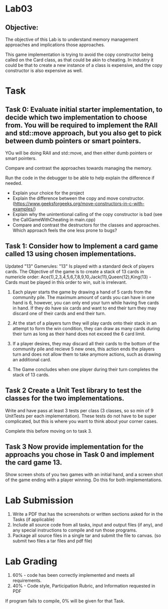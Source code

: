 # Lab03

## Objective:
The objective of this Lab is to understand memory management approaches and implications those approaches.

This game implementation is trying to avoid the copy constructor being called on the Card class, as that could be akin to cheating.   In industry it could be that to create a new instance of a class is expensive, and the copy constructor is also expensive as well.

# Task

## Task 0: Evaluate initial starter implementation, to decide which two implementation to choose from.  You will be required to implement the RAII and std::move approach, but you also get to pick between dumb pointers or smart pointers.

YOu will be doing RAII and std::move, and then either dumb pointers or smart pointers.   

Compare and contrast the approaches towards managing the memory.

Run the code in the debugger to be able to help explain the difference if needed.

* Explain your choice for the project
*	Explain the difference between the copy and move constructor. (https://www.geeksforgeeks.org/move-constructors-in-c-with-examples/)
*	Explain why the unintentional calling of the copy constructor is bad (see the CallGameWithCheating in main.cpp)
*	Compare and contrast the destructors for the classes and approaches.  Which approach feels the one less prone to bugs?


## Task 1:  Consider how to Implement a card game called 13 using chosen implementations.
Updated "13" Gamerules:
"13" Is played with a standard deck of players cards.
The Objective of the game is to create a stack of 13 cards in numericle order:
Ace(1),2,3,4,5,6,7,8,9,10,Jack(11),Queen(12),King(13) - Cards must be played in this order to win, suit is irrelevant.

1. Each player starts the game by drawing a hand of 5 cards from the community pile. The maximum amount of cards
you can have in one hand is 6, however, you can only end your turn while having five cards in hand. If they do
have six cards and want to end their turn they may discard one of their cards and end their turn.

2. At the start of a players turn they will play cards onto their stack in an attempt to form the win condition,
they can draw as many cards during their turn as long as their hand does not exceed the 6 card limit.

3. If a player desires, they may discard all their cards to the bottom of the community pile and recieve 5 new ones,
this action ends the players turn and does not allow them to take anymore actions, such as drawing an additional card.

4. The Game concludes when one player during their turn completes the stack of 13 cards.

## Task 2  Create a Unit Test library to test the classes for the two implementations.
Write and have pass at least 3 tests per class (3 classes, so so min of 9 UnitTests per each implementation).  These tests do not have to be super complicated, but this is where you want to think about your corner cases.

Complete this before moving on to task 3.
 
## Task 3 Now provide implementation for the approachs you chose in Task 0 and implement the card game 13.
Show screen shots of you two games with an initial hand, and a screen shot of the game ending with a player winning.  Do this for both implementations.


# Lab Submission
1.	Write a PDF that has the screenshots or written sections asked for in the Tasks (if applicable)
3.	Include all source code from all tasks, input and output files (if any), and any special instructions to compile and run those programs.
4.	Package all source files in a single tar and submit the file to canvas.  (so submit two files a tar files and pdf file)

# Lab Grading
1.	60% - code has been correctly implemented and meets all requirements.
1.	40% - Code style, Participation Rubric, and Information requested in PDF 

If program fails to compile, 0% will be given for that Task.
